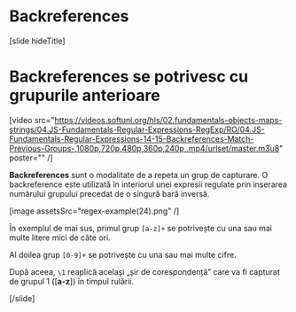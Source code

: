 # Backreferences

[slide hideTitle]

# Backreferences se potrivesc cu grupurile anterioare

[video src="https://videos.softuni.org/hls/02.fundamentals-objects-maps-strings/04.JS-Fundamentals-Regular-Expressions-RegExp/RO/04.JS-Fundamentals-Regular-Expressions-14-15-Backreferences-Match-Previous-Groups-,1080p,720p,480p,360p,240p,.mp4/urlset/master.m3u8" poster="" /]

 **Backreferences** sunt o modalitate de a repeta un grup de capturare. O backreference  este utilizată în interiorul unei expresii regulate prin inserarea numărului grupului precedat de o singură bară inversă.

[image assetsSrc="regex-example(24).png" /]

În exemplul de mai sus, primul grup `[a-z]+` se potrivește cu una sau mai multe litere mici de câte ori.

Al doilea grup `[0-9]+` se potrivește cu una sau mai multe cifre.


După aceea, `\1` reaplică același „șir de corespondență” care va fi capturat de grupul 1 (\[**a-z**\]) în timpul rulării.


[/slide]
